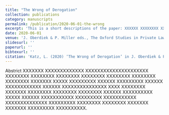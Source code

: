 ```yaml
---
title: "The Wrong of Derogation"
collection: publications
category: manuscripts
permalink: /publication/2020-06-01-the-wrong
excerpt: 'This is a short descriptions of the paper: XXXXXX XXXXXXXX XXXXXXXXXXX XXXXX XXXXXXX XXXXXXXXXXXXX XXXXXX XXXXXXXX XXXXXXXXX XXXXXXXXX XXXXXXXX XXXXXXXXX.'
date: 2020-06-01
venue: 'J. Oberdiek & P. Miller eds., The Oxford Studies in Private Law'
slidesurl: ''
paperurl: ''
bibtexurl: ''
citation: 'Katz, L. (2020) ‘The Wrong of Derogation’ in J. Oberdiek & P. Miller eds., The Oxford Studies in Private Law (OUP)'
---
```

Abstrict XXXXXXX XXXXXXXXXXXXX XXXXXXXXXXXXXXXXXXXXX XXXXXXXX XXXXXXXX XXXXXXXX XXXXXXXX XXXXXXXX XXXXXXXX XXXXXXXX XXXXXXX XXXXX XXXXXXXXX XXXXXX XXXXXXXXX XXXXXX XXXXXXXXXXXX XXXXXX XXXXXXXXXXXXXXX XXXX XXXXXXXX XXXXXXX XXXXXXXX XXXXXXXX XXXXXXXX XXXXXX XXXXXXXXXX XXXXX XXXXXX XXXXXXXXXXX XXXXXXXXX XXXXXXXXXXX XXXXXXXXXXXXXX XXXXXXXXX XXXXXXXX XXXXXXXX XXXXXXX XXXXXXX XXXXXXXXX XXXXXXXXXX.
